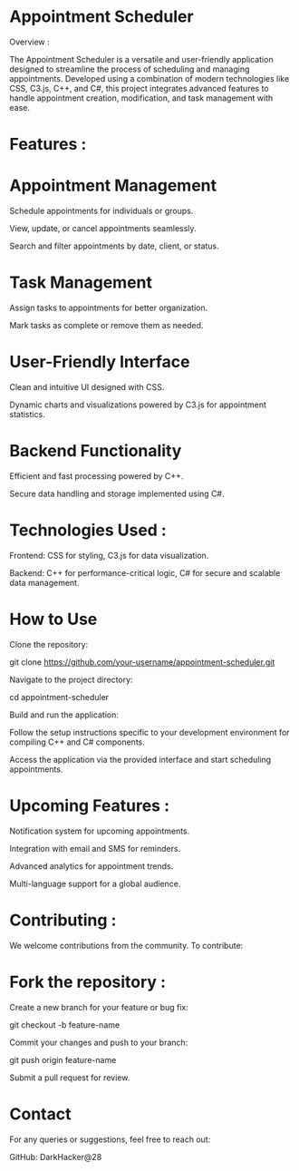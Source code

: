 # Appointment Scheduler
 

Overview :

The Appointment Scheduler is a versatile and user-friendly application designed to streamline the process of scheduling and managing appointments. Developed using a combination of modern technologies like CSS, C3.js, C++, and C#, this project integrates advanced features to handle appointment creation, modification, and task management with ease.

# Features :

# Appointment Management

Schedule appointments for individuals or groups.

View, update, or cancel appointments seamlessly.

Search and filter appointments by date, client, or status.

# Task Management

Assign tasks to appointments for better organization.

Mark tasks as complete or remove them as needed.

# User-Friendly Interface

Clean and intuitive UI designed with CSS.

Dynamic charts and visualizations powered by C3.js for appointment statistics.

# Backend Functionality

Efficient and fast processing powered by C++.

Secure data handling and storage implemented using C#.

# Technologies Used :

Frontend: CSS for styling, C3.js for data visualization.

Backend: C++ for performance-critical logic, C# for secure and scalable data management.

# How to Use

Clone the repository:

git clone https://github.com/your-username/appointment-scheduler.git

Navigate to the project directory:

cd appointment-scheduler

Build and run the application:

Follow the setup instructions specific to your development environment for compiling C++ and C# components.

Access the application via the provided interface and start scheduling appointments.

# Upcoming Features :

Notification system for upcoming appointments.

Integration with email and SMS for reminders.

Advanced analytics for appointment trends.

Multi-language support for a global audience.

# Contributing :

We welcome contributions from the community. To contribute:

# Fork the repository :

Create a new branch for your feature or bug fix:

git checkout -b feature-name

Commit your changes and push to your branch:

git push origin feature-name

Submit a pull request for review.


# Contact

For any queries or suggestions, feel free to reach out:

GitHub: DarkHacker@28

